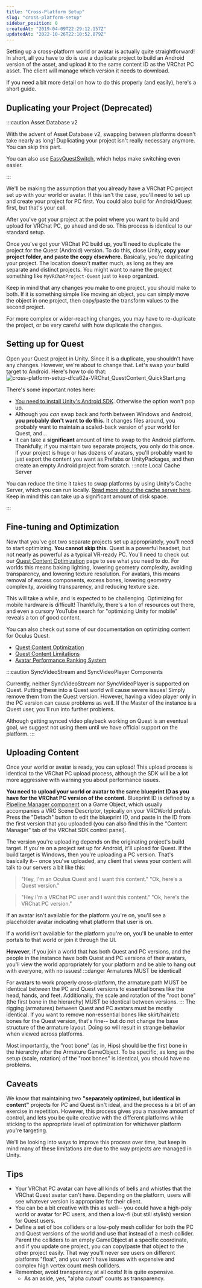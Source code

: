 ```yaml
---
title: "Cross-Platform Setup"
slug: "cross-platform-setup"
sidebar_position: 0
createdAt: "2019-04-09T22:29:12.157Z"
updatedAt: "2022-10-26T22:10:52.879Z"
---
```

Setting up a cross-platform world or avatar is actually quite straightforward! In short, all you have to do is use a duplicate project to build an Android version of the asset, and upload it to the same content ID as the VRChat PC asset. The client will manage which version it needs to download. 

If you need a bit more detail on how to do this properly (and easily), here's a short guide.
## Duplicating your Project (Deprecated)

:::caution Asset Database v2

With the advent of Asset Database v2, swapping between platforms doesn't take nearly as long! Duplicating your project isn't really necessary anymore. You can skip this part.

You can also use [EasyQuestSwitch](https://github.com/JordoVR/EasyQuestSwitch), which helps make switching even easier.

:::

We'll be making the assumption that you already have a VRChat PC project set up with your world or avatar. If this isn't the case, you'll need to set up and create your project for PC first. You could also build for Android/Quest first, but that's your call.

After you've got your project at the point where you want to build and upload for VRChat PC, go ahead and do so. This process is identical to our standard setup.

Once you've got your VRChat PC build up, you'll need to duplicate the project for the Quest (Android) version. To do this, close Unity, **copy your project folder, and paste the copy elsewhere.** Basically, you're duplicating your project. The location doesn't matter much, as long as they are separate and distinct projects. You might want to name the project something like `MyVRChatProject-Quest` just to keep organized.

Keep in mind that any changes you make to one project, you should make to both. If it is something simple like moving an object, you can simply move the object in one project, then copy/paste the transform values to the second project.

For more complex or wider-reaching changes, you may have to re-duplicate the project, or be very careful with how duplicate the changes.
## Setting up for Quest
Open your Quest project in Unity. Since it is a duplicate, you shouldn't have any changes. However, we're about to change that. Let's swap your build target to Android. Here's how to do that:
![cross-platform-setup-dfca62a-VRChat_QuestContent_QuickStart.png](/creators.vrchat.com/images/cross-platform-setup-dfca62a-VRChat_QuestContent_QuickStart.png)

There's some important notes here:
- [You need to install Unity's Android SDK](https://docs.unity3d.com/2019.4/Documentation/Manual/android-sdksetup.html). Otherwise the option won't pop up.
- Although you *can* swap back and forth between Windows and Android, **you probably don't want to do this.** It changes files around, you probably want to maintain a scaled-back version of your world for Quest, and...
- It can take a **significant** amount of time to swap to the Android platform. Thankfully, if you maintain two separate projects, you only do this once. If your project is huge or has dozens of avatars, you'll probably want to just export the content you want as Prefabs or UnityPackages, and then create an empty Android project from scratch.
:::note Local Cache Server

You can reduce the time it takes to swap platforms by using Unity's Cache Server, which you can run locally. [Read more about the cache server here](https://docs.unity3d.com/2019.4/Documentation/Manual/CacheServer.html). Keep in mind this can take up a significant amount of disk space.

:::

## Fine-tuning and Optimization
Now that you've got two separate projects set up appropriately, you'll need to start optimizing. **You cannot skip this.** Quest is a powerful headset, but not nearly as powerful as a typical VR-ready PC. You'll need to check out our [Quest Content Optimization](/platforms/android/quest-content-optimization) page to see what you need to do. For worlds this means baking lighting, lowering geometry complexity, avoiding transparency, and lowering texture resolution. For avatars, this means removal of excess components, excess bones, lowering geometry complexity, avoiding transparency, and reducing texture size.

This will take a while, and is expected to be challenging. Optimizing for mobile hardware is difficult! Thankfully, there's a ton of resources out there, and even a cursory YouTube search for "optimizing Unity for mobile" reveals a ton of good content.

You can also check out some of our documentation on optimizing content for Oculus Quest.
 - [Quest Content Optimization](/platforms/android/quest-content-optimization) 
 - [Quest Content Limitations](/platforms/android/quest-content-limitations) 
 - [Avatar Performance Ranking System](/avatars/avatar-performance-ranking-system) 

:::caution SyncVideoStream and SyncVideoPlayer Components

Currently, neither SyncVideoStream nor SyncVideoPlayer is supported on Quest. Putting these into a Quest world will cause severe issues! Simply remove them from the Quest version. However,  having a video player only in the PC version can cause problems as well. If the Master of the instance is a Quest user, you'll run into further problems.

Although getting synced video playback working on Quest is an eventual goal, we suggest not using them until we have official support on the platform.
:::

## Uploading Content
Once your world or avatar is ready, you can upload! This upload process is identical to the VRChat PC upload process, although the SDK will be a lot more aggressive with warning you about performance issues.

**You need to upload your world or avatar to the same blueprint ID as you have for the VRChat PC version of the content.** Blueprint ID is defined by a [Pipeline Manager component](/sdk/vrcpipelinemanager) on a Game Object, which usually accompanies a VRC Scene Descriptor, typically on your VRCWorld prefab. Press the "Detach" button to edit the blueprint ID, and paste in the ID from the first version that you uploaded (you can also find this in the "Content Manager" tab of the VRChat SDK control panel).

The version you're uploading depends on the originating project's build target. If you're on a project set up for Android, it'll upload for Quest. If the build target is Windows, then you're uploading a PC version. That's basically it-- once you've uploaded, any client that views your content will talk to our servers a bit like this:

>"Hey, I'm an Oculus Quest and I want this content."
>"Ok, here's a Quest version."

>"Hey I'm a VRChat PC user and I want this content."
>"Ok, here's the VRChat PC version."

If an avatar isn't available for the platform you're on, you'll see a placeholder avatar indicating what platform that user is on.

If a world isn't available for the platform you're on, you'll be unable to enter portals to that world or join it through the UI.

**However**, if you join a world that has both Quest and PC versions, and the people in the instance have both Quest and PC versions of their avatars, you'll view the world appropriately for your platform and be able to hang out with everyone, with no issues!
:::danger Armatures MUST be identical!

For avatars to work properly cross-platform, the armature path MUST be identical between the PC and Quest versions to essential bones like the head, hands, and feet. Additionally, the scale and rotation of the "root bone" (the first bone in the hierarchy) MUST be identical between versions.
:::
The rigging (armatures) between Quest and PC avatars must be mostly identical. If you want to remove non-essential bones like skirt/hair/etc bones for the Quest version, that's fine-- but do not change the base structure of the armature layout. Doing so will result in strange behavior when viewed across platforms.

Most importantly, the "root bone" (as in, Hips) should be the first bone in the hierarchy after the Armature GameObject. To be specific, as long as the setup (scale, rotation) of the "root bones" is identical, you should have no problems.
## Caveats
We know that maintaining two **"separately optimized, but identical in content"** projects for PC and Quest isn't ideal, and the process is a bit of an exercise in repetition. However, this process gives you a massive amount of control, and lets you be quite creative with the different platforms while sticking to the appropriate level of optimization for whichever platform you're targeting.

We'll be looking into ways to improve this process over time, but keep in mind many of these limitations are due to the way projects are managed in Unity.
## Tips
- Your VRChat PC avatar can have all kinds of bells and whistles that the VRChat Quest avatar can't have. Depending on the platform, users will see whatever version is appropriate for their client.
- You can be a bit creative with this as well-- you could have a high-poly world or avatar for PC users, and then a low-fi (but still stylish) version for Quest users.
- Define a set of box colliders or a low-poly mesh collider for both the PC and Quest versions of the world and use that instead of a mesh collider. Parent the colliders to an empty GameObject at a specific coordinate, and if you update one project, you can copy/paste that object to the other project easily. That way you'll never see users on different platforms "float", and you won't have issues with expensive and complex high vertex count mesh colliders.
- Remember, avoid transparency at all costs! It is quite expensive. 
  - As an aside, yes, "alpha cutout" counts as transparency.